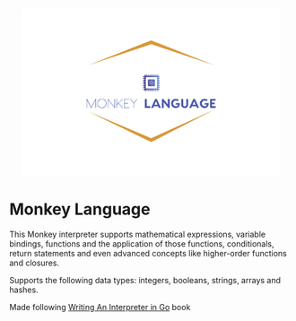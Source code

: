<p align="center">
  <img width="460" height="300" src="logo.png">
</p>

# Monkey Language

This Monkey interpreter supports mathematical expressions, variable bindings, functions and the application of those functions, conditionals, return statements and even advanced concepts like higher-order functions and closures.

Supports the following data types: integers, booleans, strings, arrays and hashes.

Made following [Writing An Interpreter in Go](https://interpreterbook.com/) book
